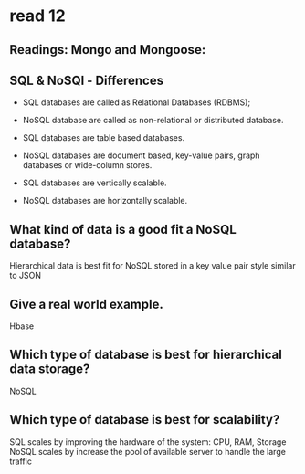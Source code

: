 # read 12

## Readings: Mongo and Mongoose:

## SQL & NoSQl - Differences

+ SQL databases are called as Relational Databases (RDBMS);

+ NoSQL database are called as non-relational or distributed database.

+ SQL databases are table based databases.

+ NoSQL databases are document based, key-value pairs, graph databases or wide-column stores.

+ SQL databases are vertically scalable.

+ NoSQL databases are horizontally scalable.

## What kind of data is a good fit a NoSQL database?

Hierarchical data is best fit for NoSQL stored in a key value pair style similar to JSON

## Give a real world example.

Hbase

## Which type of database is best for hierarchical data storage?

NoSQL

## Which type of database is best for scalability?

SQL scales by improving the hardware of the system: CPU, RAM, Storage NoSQL scales by increase the pool of available server to handle the large traffic